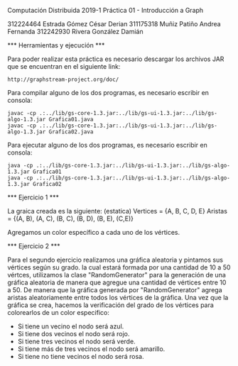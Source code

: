 Computación Distribuida 2019-1
Práctica 01 - Introducción a Graph

312224464 Estrada Gómez César Derian
311175318 Muñiz Patiño Andrea Fernanda
312242930 Rivera González Damián

*** Herramientas y ejecución ***

Para poder realizar esta práctica es necesario descargar los archivos JAR que
se encuentran en el siguiente link:

	http://graphstream-project.org/doc/

Para compilar alguno de los dos programas, es necesario escribir en consola:

	javac -cp .:../lib/gs-core-1.3.jar:../lib/gs-ui-1.3.jar:../lib/gs-algo-1.3.jar Grafica01.java
	javac -cp .:../lib/gs-core-1.3.jar:../lib/gs-ui-1.3.jar:../lib/gs-algo-1.3.jar Grafica02.java

Para ejecutar alguno de los dos programas, es necesario escribir en consola:

	java -cp .:../lib/gs-core-1.3.jar:../lib/gs-ui-1.3.jar:../lib/gs-algo-1.3.jar Grafica01
	java -cp .:../lib/gs-core-1.3.jar:../lib/gs-ui-1.3.jar:../lib/gs-algo-1.3.jar Grafica02

*** Ejercicio 1 ***

La graica creada es la siguiente: (estatica) 
Vertices = {A, B, C, D, E}
Aristas = {(A, B), (A, C), (B, C), (B, D), (B, E), (C,E)}

Agregamos un color específico a cada uno de los vértices. 

*** Ejercicio 2 ***

Para el segundo ejercicio realizamos una gráfica aleatoria y pintamos sus vértices según su grado.
la cual estará formada por una cantidad de 10 a 50 vértces, utilizamos la clase "RandomGenerator" 
para la generación de una gráfica aleatoria de manera que agregue una cantidad de vértices entre 10 a 50.
De manera que la gráfica generada por "RandomGenerator" agrega aristas aleatoriamente entre 
todos los vértices de la gráfica. 
Una vez que la gráfica se crea, hacemos la verificación del grado de los vértices para colorearlos 
de un color especifico:

- Si tiene un vecino el nodo será azul.
- Si tiene dos vecinos el nodo será rojo.
- Si tiene tres vecinos el nodo será verde.
- Si tiene más de tres vecinos el nodo será amarillo.
- Si tiene no tiene vecinos el nodo será rosa.  